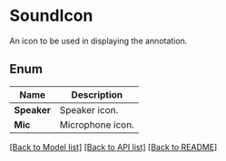 ﻿
# SoundIcon
An icon to be used in displaying the annotation.

## Enum
 Name | Description
------------ | ------------
**Speaker** | Speaker icon.
**Mic** | Microphone icon.


[[Back to Model list]](../../README.md#documentation-for-models) [[Back to API list]](../../README.md#documentation-for-api-endpoints) [[Back to README]](../../README.md)


